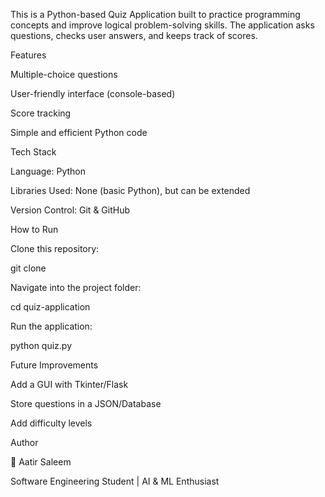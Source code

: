 This is a Python-based Quiz Application built to practice programming concepts and improve logical problem-solving skills. The application asks questions, checks user answers, and keeps track of scores.

Features

Multiple-choice questions

User-friendly interface (console-based)

Score tracking

Simple and efficient Python code

Tech Stack

Language: Python

Libraries Used: None (basic Python), but can be extended

Version Control: Git & GitHub

How to Run

Clone this repository:

git clone <your-repo-link>


Navigate into the project folder:

cd quiz-application


Run the application:

python quiz.py

Future Improvements

Add a GUI with Tkinter/Flask

Store questions in a JSON/Database

Add difficulty levels

Author

👤 Aatir Saleem

Software Engineering Student | AI & ML Enthusiast
